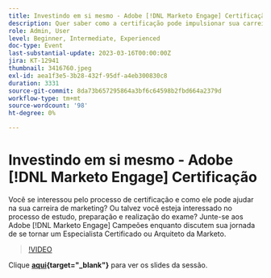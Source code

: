 ```yaml
---
title: Investindo em si mesmo - Adobe [!DNL Marketo Engage] Certificação
description: Quer saber como a certificação pode impulsionar sua carreira de marketing? Junte-se aos Adobe Marketo Engage Champions enquanto compartilham suas experiências e dicas para estudar, preparar e fazer o exame para se tornar um Marketo Certified Expert ou Arquiteto!
role: Admin, User
level: Beginner, Intermediate, Experienced
doc-type: Event
last-substantial-update: 2023-03-16T00:00:00Z
jira: KT-12941
thumbnail: 3416760.jpeg
exl-id: aea1f3e5-3b28-432f-95df-a4eb300830c8
duration: 3331
source-git-commit: 8da73b657295864a3bf6c64598b2fbd664a2379d
workflow-type: tm+mt
source-wordcount: '98'
ht-degree: 0%

---
```


# Investindo em si mesmo - Adobe [!DNL Marketo Engage] Certificação

Você se interessou pelo processo de certificação e como ele pode ajudar na sua carreira de marketing? Ou talvez você esteja interessado no processo de estudo, preparação e realização do exame? Junte-se aos Adobe [!DNL Marketo Engage] Campeões enquanto discutem sua jornada de se tornar um Especialista Certificado ou Arquiteto da Marketo.

>[!VIDEO](https://video.tv.adobe.com/v/3416760/?quality=12&learn=on)

Clique **[aqui](assets/certification.pdf){target="_blank"}** para ver os slides da sessão.
